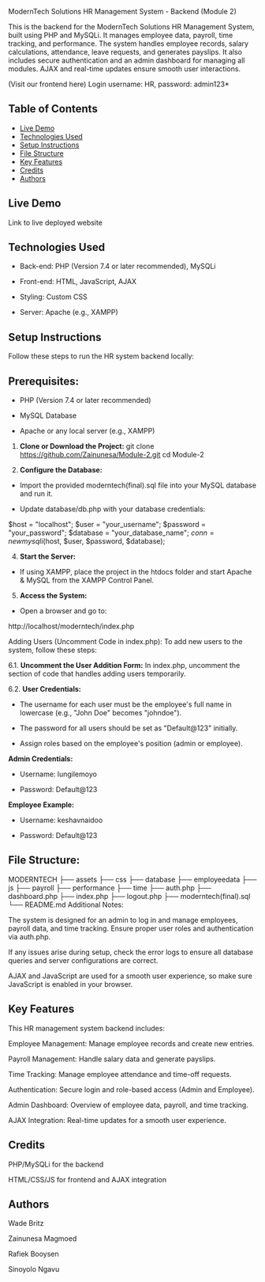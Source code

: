 ModernTech Solutions HR Management System - Backend (Module 2)


This is the backend for the ModernTech Solutions HR Management System, built using PHP and MySQLi. It manages employee data, payroll, time tracking, and performance. The system handles employee records, salary calculations, attendance, leave requests, and generates payslips. It also includes secure authentication and an admin dashboard for managing all modules. AJAX and real-time updates ensure smooth user interactions.

(Visit our frontend here)
Login username: HR, password: admin123*

## Table of Contents
- [Live Demo](#live-demo)
- [Technologies Used](#technologies-used)
- [Setup Instructions](#setup-instructions)
- [File Structure](#file-structure)
- [Key Features](#key-features)
- [Credits](#credits)
- [Authors](#authors)

## Live Demo
Link to live deployed website

## Technologies Used
* Back-end: PHP (Version 7.4 or later recommended), MySQLi

* Front-end: HTML, JavaScript, AJAX

* Styling: Custom CSS

* Server: Apache (e.g., XAMPP)

## Setup Instructions
Follow these steps to run the HR system backend locally:

## Prerequisites:

* PHP (Version 7.4 or later recommended)

* MySQL Database

* Apache or any local server (e.g., XAMPP)

1. **Clone or Download the Project:**
git clone https://github.com/Zainunesa/Module-2.git
cd Module-2

3. **Configure the Database:**

* Import the provided moderntech(final).sql file into your MySQL database and run it.

* Update database/db.php with your database credentials:

$host = "localhost";
$user = "your_username";
$password = "your_password";
$database = "your_database_name";
$conn = new mysqli($host, $user, $password, $database);

4. **Start the Server:**

* If using XAMPP, place the project in the htdocs folder and start Apache & MySQL from the XAMPP Control Panel.

5. **Access the System:**

* Open a browser and go to:

http://localhost/moderntech/index.php

Adding Users (Uncomment Code in index.php): To add new users to the system, follow these steps:

6.1. **Uncomment the User Addition Form:** In index.php, uncomment the section of code that handles adding users temporarily.

6.2. **User Credentials:**

* The username for each user must be the employee's full name in lowercase (e.g., "John Doe" becomes "johndoe").

* The password for all users should be set as "Default@123" initially.

* Assign roles based on the employee's position (admin or employee).

**Admin Credentials:**

* Username: lungilemoyo

* Password: Default@123

**Employee Example:**

* Username: keshavnaidoo

* Password: Default@123

## File Structure:

MODERNTECH
├── assets
├── css
├── database
├── employeedata
├── js
├── payroll
├── performance
├── time
├── auth.php
├── dashboard.php
├── index.php
├── logout.php
├── moderntech(final).sql
└── README.md
Additional Notes:

The system is designed for an admin to log in and manage employees, payroll data, and time tracking. Ensure proper user roles and authentication via auth.php.

If any issues arise during setup, check the error logs to ensure all database queries and server configurations are correct.

AJAX and JavaScript are used for a smooth user experience, so make sure JavaScript is enabled in your browser.

## Key Features
This HR management system backend includes:

Employee Management: Manage employee records and create new entries.

Payroll Management: Handle salary data and generate payslips.

Time Tracking: Manage employee attendance and time-off requests.

Authentication: Secure login and role-based access (Admin and Employee).

Admin Dashboard: Overview of employee data, payroll, and time tracking.

AJAX Integration: Real-time updates for a smooth user experience.

## Credits
PHP/MySQLi for the backend

HTML/CSS/JS for frontend and AJAX integration

## Authors
Wade Britz

Zainunesa Magmoed

Rafiek Booysen

Sinoyolo Ngavu
